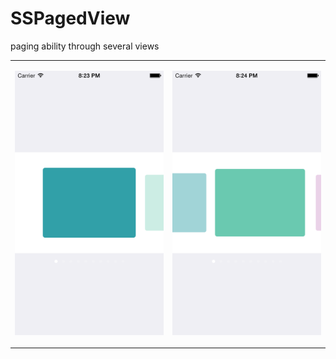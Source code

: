 SSPagedView
===========

paging ability through several views

<table style="border: 0px; width: 100%"><tr><td>

![](screenshot1.png)

</td><td>

![](screenshot2.png)

</td></tr></table>
